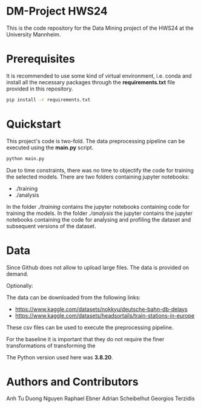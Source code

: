 # DM-Project HWS24

This is the code repository for the Data Mining project of the HWS24 at the University Mannheim.

# Prerequisites

It is recommended to use some kind of virtual environment, i.e. conda and install all the necessary packages through the **requirements.txt** file provided in this repository.

```bash
pip install -r requirements.txt
```

# Quickstart

This project's code is two-fold. The data preprocessing pipeline can be executed using the **main.py** script.

```bash
python main.py
```

Due to time constraints, there was no time to objectify the code for training the selected models.
There are two folders containing jupyter notebooks:
* ./training
* ./analysis

In the folder *./training* contains the jupyter notebooks containing code for training the models.
In the folder *./analysis* the jupyter contains the jupyter notebooks containing the code for analysing and profiling the dataset and subsequent versions of the dataset.

# Data
Since Github does not allow to upload large files. The data is provided on demand.

Optionally:

The data can be downloaded from the following links:
* https://www.kaggle.com/datasets/nokkyu/deutsche-bahn-db-delays
* https://www.kaggle.com/datasets/headsortails/train-stations-in-europe

These csv files can be used to execute the preprocessing pipeline.

For the baseline it is important that they do not require the finer transformations of transforming the 

The Python version used here was **3.8.20**.

# Authors and Contributors
Anh Tu Duong Nguyen
Raphael Ebner
Adrian Scheibelhut
Georgios Terzidis
